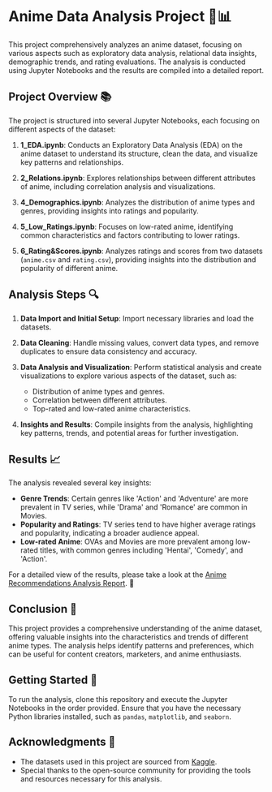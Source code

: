 # Anime Data Analysis Project 🎥📊

This project comprehensively analyzes an anime dataset, focusing on various aspects such as exploratory data analysis, relational data insights, demographic trends, and rating evaluations. The analysis is conducted using Jupyter Notebooks and the results are compiled into a detailed report.

## Project Overview 📚

The project is structured into several Jupyter Notebooks, each focusing on different aspects of the dataset:

1. **1_EDA.ipynb**: Conducts an Exploratory Data Analysis (EDA) on the anime dataset to understand its structure, clean the data, and visualize key patterns and relationships.

2. **2_Relations.ipynb**: Explores relationships between different attributes of anime, including correlation analysis and visualizations.

3. **4_Demographics.ipynb**: Analyzes the distribution of anime types and genres, providing insights into ratings and popularity.

4. **5_Low_Ratings.ipynb**: Focuses on low-rated anime, identifying common characteristics and factors contributing to lower ratings.

5. **6_Rating&Scores.ipynb**: Analyzes ratings and scores from two datasets (`anime.csv` and `rating.csv`), providing insights into the distribution and popularity of different anime.

## Analysis Steps 🔍

1. **Data Import and Initial Setup**: Import necessary libraries and load the datasets.

2. **Data Cleaning**: Handle missing values, convert data types, and remove duplicates to ensure data consistency and accuracy.

3. **Data Analysis and Visualization**: Perform statistical analysis and create visualizations to explore various aspects of the dataset, such as:
   - Distribution of anime types and genres.
   - Correlation between different attributes.
   - Top-rated and low-rated anime characteristics.

4. **Insights and Results**: Compile insights from the analysis, highlighting key patterns, trends, and potential areas for further investigation.

## Results 📈

The analysis revealed several key insights:
- **Genre Trends**: Certain genres like 'Action' and 'Adventure' are more prevalent in TV series, while 'Drama' and 'Romance' are common in Movies.
- **Popularity and Ratings**: TV series tend to have higher average ratings and popularity, indicating a broader audience appeal.
- **Low-rated Anime**: OVAs and Movies are more prevalent among low-rated titles, with common genres including 'Hentai', 'Comedy', and 'Action'.

For a detailed view of the results, please take a look at the [Anime Recommendations Analysis Report](Report/Anime_Recommendations_Analysis_Report.pdf). 📄

## Conclusion 🎯

This project provides a comprehensive understanding of the anime dataset, offering valuable insights into the characteristics and trends of different anime types. The analysis helps identify patterns and preferences, which can be useful for content creators, marketers, and anime enthusiasts.

## Getting Started 🚀

To run the analysis, clone this repository and execute the Jupyter Notebooks in the order provided. Ensure that you have the necessary Python libraries installed, such as `pandas`, `matplotlib`, and `seaborn`.

## Acknowledgments 🙏

- The datasets used in this project are sourced from [Kaggle](https://www.kaggle.com/datasets/CooperUnion/anime-recommendations-database/code).
- Special thanks to the open-source community for providing the tools and resources necessary for this analysis.